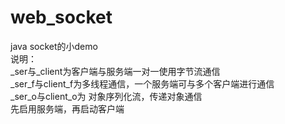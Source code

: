 # web_socket
java socket的小demo  <br />
说明：  <br />
_ser与_client为客户端与服务端一对一使用字节流通信  <br />
_ser_f与client_f为多线程通信，一个服务端可与多个客户端进行通信  <br />
_ser_o与client_o为 对象序列化流，传递对象通信  <br />
先启用服务端，再启动客户端  <br />

